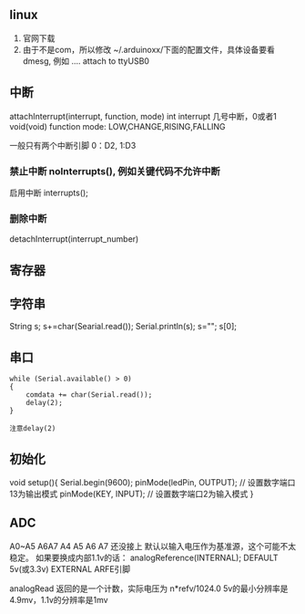 ## linux
1. 官网下载
2. 由于不是com，所以修改 ~/.arduinoxx/下面的配置文件，具体设备要看dmesg, 例如 .... attach to ttyUSB0

## 中断
attachInterrupt(interrupt, function, mode)
int interrupt 几号中断，0或者1
void(void) function
mode: LOW,CHANGE,RISING,FALLING

一般只有两个中断引脚 0：D2, 1:D3

### 禁止中断 noInterrupts(), 例如关键代码不允许中断 
启用中断 interrupts();

### 删除中断
detachInterrupt(interrupt_number)

## 寄存器


## 字符串
String s;
s+=char(Searial.read());
Serial.println(s);
s="";
s[0];

## 串口
    while (Serial.available() > 0)  
    {
        comdata += char(Serial.read());
        delay(2);
    }

    注意delay(2)


## 初始化
void setup(){
   Serial.begin(9600);
   pinMode(ledPin, OUTPUT);      // 设置数字端口13为输出模式
   pinMode(KEY, INPUT);       // 设置数字端口2为输入模式
}

## ADC
A0~A5 A6A7
A4 A5 A6 A7 还没接上
默认以输入电压作为基准源，这个可能不太稳定。
如果要换成内部1.1v的话：
analogReference(INTERNAL);
DEFAULT 5v(或3.3v)
EXTERNAL ARFE引脚

analogRead 返回的是一个计数，实际电压为
n*refv/1024.0
5v的最小分辨率是 4.9mv，1.1v的分辨率是1mv